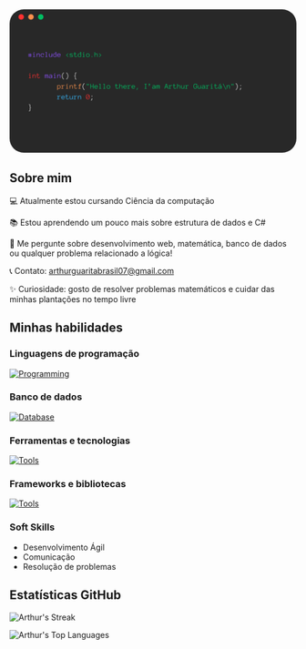 <div align="center">
  <img src="./images/helloThere.png" alt="hello" width="1000" style="border-radius: 25px;">
</div>

## Sobre mim

💻 Atualmente estou cursando Ciência da computação

📚 Estou aprendendo um pouco mais sobre estrutura de dados e C#

💬 Me pergunte sobre desenvolvimento web, matemática, banco de dados ou qualquer problema relacionado a lógica! 

📞 Contato: arthurguaritabrasil07@gmail.com

✨ Curiosidade: gosto de resolver problemas matemáticos e cuidar das minhas plantações no tempo livre

## Minhas habilidades

### Linguagens de programação

[![Programming](https://skillicons.dev/icons?i=js,html,css,go,cpp,py)](https://skillicons.dev)

### Banco de dados

[![Database](https://skillicons.dev/icons?i=mysql,mongodb)](https://skillicons.dev)

### Ferramentas e tecnologias

[![Tools](https://skillicons.dev/icons?i=postman,vscode,visualstudio,figma,git,blender)](https://skillicons.dev)

### Frameworks e bibliotecas

[![Tools](https://skillicons.dev/icons?i=nodejs,vue)](https://skillicons.dev)

### Soft Skills

- Desenvolvimento Ágil
- Comunicação
- Resolução de problemas

## Estatísticas GitHub

![Arthur's Streak](https://github-readme-streak-stats.herokuapp.com/?user=arthurguaritabrasil&theme=github_dark&hide_border=true)

![Arthur's Top Languages](https://github-readme-stats.vercel.app/api/top-langs/?username=arthurguaritabrasil&theme=github_dark&show_icons=true&hide_border=true&layout=compact)